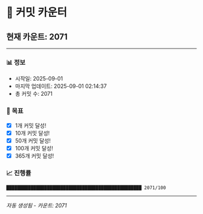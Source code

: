 # 🔢 커밋 카운터

## 현재 카운트: 2071

---

### 📊 정보
- 시작일: 2025-09-01
- 마지막 업데이트: 2025-09-01 02:14:37
- 총 커밋 수: 2071

### 🎯 목표
- [x] 1개 커밋 달성!
- [x] 10개 커밋 달성!
- [x] 50개 커밋 달성!
- [x] 100개 커밋 달성!
- [x] 365개 커밋 달성!

### 📈 진행률
```
██████████████████████████████████████████████████ 2071/100
```

---
*자동 생성됨 - 카운트: 2071*
